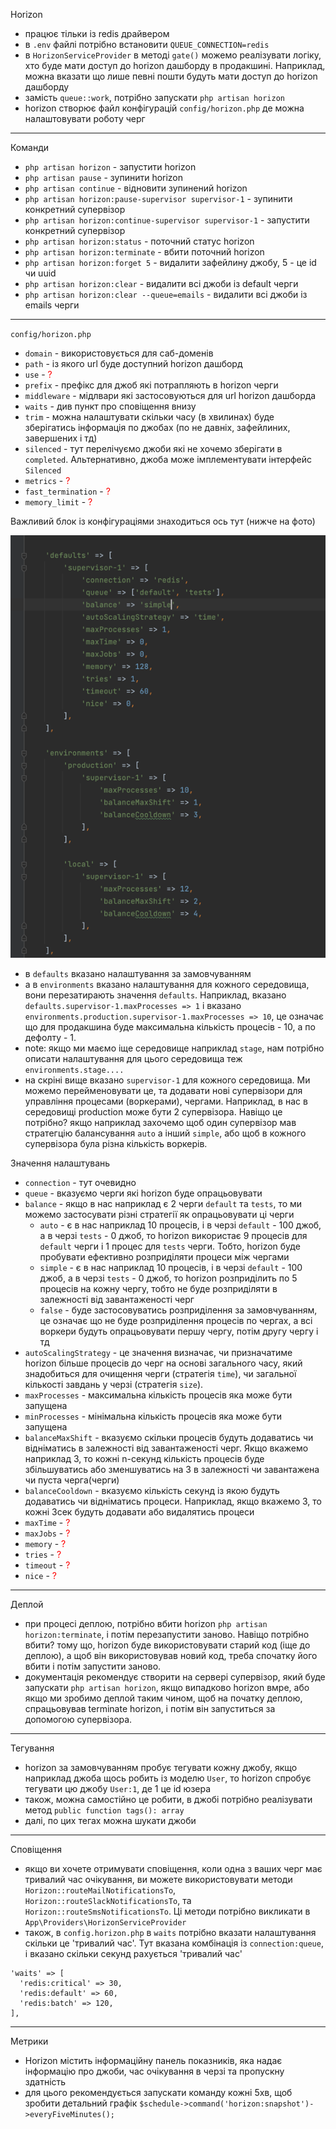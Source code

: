 Horizon
- працює тільки із redis драйвером
- в `.env` файлі потрібно встановити `QUEUE_CONNECTION=redis`
- в `HorizonServiceProvider` в методі `gate()` можемо реалізувати логіку, хто буде мати доступ до horizon дашборду в продакшині. Наприклад, можна вказати що лише певні пошти будуть мати доступ до horizon дашборду
- замість `queue::work`, потрібно запускати `php artisan horizon`
- horizon створює файл конфігурацій `config/horizon.php` де можна налаштовувати роботу черг

---

Команди

- `php artisan horizon` - запустити horizon
- `php artisan pause` - зупинити horizon
- `php artisan continue` - відновити зупинений horizon
- `php artisan horizon:pause-supervisor supervisor-1` - зупинити конкретний супервізор
- `php artisan horizon:continue-supervisor supervisor-1` - запустити конкретний супервізор
- `php artisan horizon:status` - поточний статус horizon
- `php artisan horizon:terminate` - вбити поточний horizon
- `php artisan horizon:forget 5` - видалити зафейлину джобу, 5 - це id чи uuid
- `php artisan horizon:clear` - видалити всі джоби із default черги
- `php artisan horizon:clear --queue=emails` - видалити всі джоби із emails черги

---

`config/horizon.php`

- `domain` - використовується для саб-доменів
- `path` - із якого url буде доступний horizon дашборд
- `use` - <span style="color:red;">?</span>
- `prefix` - префікс для джоб які потрапляють в horizon черги
- `middleware` - мідлвари які застосовуються для url horizon дашборда
- `waits` - див пункт про сповіщення внизу
- `trim` - можна налаштувати скільки часу (в хвилинах) буде зберігатись інформація по джобах (по не давніх, зафейлиних, завершених і тд) 
- `silenced` - тут перелічуємо джоби які не хочемо зберігати в `completed`. Альтернативно, джоба може імплементувати інтерфейс `Silenced` 
- `metrics` - <span style="color:red;">?</span>
- `fast_termination` - <span style="color:red;">?</span>
- `memory_limit` - <span style="color:red;">?</span>

Важливий блок із конфігураціями знаходиться ось тут (нижче на фото)

![img.png](img.png)

- в `defaults` вказано налаштування за замовчуванням
- а в `environments` вказано налаштування для кожного середовища, вони перезатирають значення `defaults`. Наприклад, вказано `defaults.supervisor-1.maxProcesses => 1` і вказано `environments.production.supervisor-1.maxProcesses => 10`, це означає що для продакшина буде максимальна кількість процесів - 10, а по дефолту - 1.  
- note: якщо ми маємо іще середовище наприклад `stage`, нам потрібно описати налаштування для цього середовища теж `environments.stage....`
- на скріні вище вказано `supervisor-1` для кожного середовища. Ми можемо перейменовувати це, та додавати нові супервізори для управління процесами (воркерами), чергами. Наприклад, в нас в середовищі production може бути 2 супервізора. Навіщо це потрібно? якщо наприклад захочемо щоб один супервізор мав стратегцію балансування `auto` а інший `simple`, або щоб в кожного супервізора була різна кількість воркерів. 

Значення налаштувань

- `connection` - тут очевидно
- `queue` - вказуємо черги які horizon буде опрацьовувати
- `balance` - якщо в нас наприклад є 2 черги `default` та `tests`, то ми можемо застосувати різні стратегії як опрацьовувати ці черги
  - `auto` - є в нас наприклад 10 процесів, і в черзі `default` - 100 джоб, а в черзі `tests` - 0 джоб, то horizon використає 9 процесів для `default` черги і 1 процес для `tests` черги. Тобто, horizon буде пробувати ефективно розприділяти процеси між чергами
  - `simple` - є в нас наприклад 10 процесів, і в черзі `default` - 100 джоб, а в черзі `tests` - 0 джоб, то horizon розприділить по 5 процесів на кожну чергу, тобто не буде розприділяти в залежності від завантаженості черг
  - `false` - буде застосовуватись розприділення за замовчуванням, це означає що не буде розприділення процесів по чергах, а всі воркери будуть опрацьовувати першу чергу, потім другу чергу і тд
- `autoScalingStrategy` - це значення визначає, чи призначатиме horizon більше процесів до черг на основі загального часу, який знадобиться для очищення черги (стратегія `time`), чи загальної кількості завдань у черзі (стратегія `size`).
- `maxProcesses` - максимальна кількість процесів яка може бути запущена
- `minProcesses` - мінімальна кількість процесів яка може бути запущена
- `balanceMaxShift` - вказуємо скільки процесів будуть додаватись чи відніматись в залежності від завантаженості черг. Якщо вкажемо наприклад 3, то кожні n-секунд кількість процесів буде збільшуватись або зменшуватись на 3 в залежності чи завантажена чи пуста черга(черги)
- `balanceCooldown` - вказуємо кількість секунд із якою будуть додаватись чи відніматись процеси. Наприклад, якщо вкажемо 3, то кожні 3сек будуть додавати або видалятись процеси
- `maxTime` - <span style="color:red;">?</span>
- `maxJobs` - <span style="color:red;">?</span>
- `memory` - <span style="color:red;">?</span>
- `tries` - <span style="color:red;">?</span>
- `timeout` - <span style="color:red;">?</span>
- `nice` - <span style="color:red;">?</span>

--- 

Деплой

- при процесі деплою, потрібно вбити horizon `php artisan horizon:terminate`, і потім перезапустити заново. Навіщо потрібно вбити? тому що, horizon буде використовувати старий код (іще до деплою), а щоб він використовував новий код, треба спочатку його вбити і потім запустити заново.
- документація рекомендує створити на сервері супервізор, який буде запускати `php artisan horizon`, якщо випадково horizon вмре, або якщо ми зробимо деплой таким чином, щоб на початку деплою, спрацьовував terminate horizon, і потім він запуститься за допомогою супервізора.

---

Тегування

- horizon за замовчуванням пробує тегувати кожну джобу, якщо наприклад джоба щось робить із моделю `User`, то horizon спробує тегувати цю джобу `User:1`, де 1 це id юзера
- також, можна самостійно це робити, в джобі потрібно реалізувати метод `public function tags(): array`
- далі, по цих тегах можна шукати джоби

---

Сповіщення

- якщо ви хочете отримувати сповіщення, коли одна з ваших черг має тривалий час очікування, ви можете використовувати методи `Horizon::routeMailNotificationsTo`, `Horizon::routeSlackNotificationsTo`, та `Horizon::routeSmsNotificationsTo`. Ці методи потрібно викликати в `App\Providers\HorizonServiceProvider`
- також, в `config.horizon.php` в `waits` потрібно вказати налаштування скільки це 'тривалий час'. Тут вказана комбінація із `connection:queue`, і вказано скільки секунд рахується 'тривалий час'
```
'waits' => [
  'redis:critical' => 30,
  'redis:default' => 60,
  'redis:batch' => 120,
],
```

---

Метрики

- Horizon містить інформаційну панель показників, яка надає інформацію про джоби, час очікування в черзі та пропускну здатність
- для цього рекомендується запускати команду кожні 5хв, щоб зробити детальний графік `$schedule->command('horizon:snapshot')->everyFiveMinutes();` 